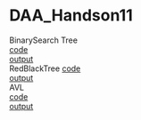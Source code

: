# DAA_Handson11

BinarySearch Tree  
[code](https://github.com/mounikamittapalli/DAA_Handson11/blob/b16c152b186f966729c955440e39253419dd9291/binarySearchTree.py)  
[output](https://github.com/mounikamittapalli/DAA_Handson11/blob/b16c152b186f966729c955440e39253419dd9291/BinarySearchTree%20output.png
)  
RedBlackTree 
[code](https://github.com/mounikamittapalli/DAA_Handson11/blob/b16c152b186f966729c955440e39253419dd9291/redBlackTree.py)  
[output](https://github.com/mounikamittapalli/DAA_Handson11/blob/b16c152b186f966729c955440e39253419dd9291/RedblackTree%20output.png)  
AVL  
[code](https://github.com/mounikamittapalli/DAA_Handson11/blob/b16c152b186f966729c955440e39253419dd9291/avl.py)  
[output](https://github.com/mounikamittapalli/DAA_Handson11/blob/b16c152b186f966729c955440e39253419dd9291/AVL%20output.png)
